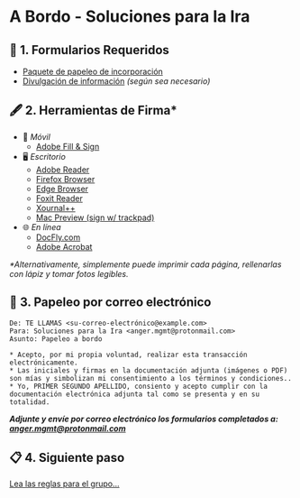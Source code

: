 A Bordo - Soluciones para la Ira
================================


📄 1. Formularios Requeridos
----------------------------

* [Paquete de papeleo de incorporación](https://github.com/AngerSolutions/angersolutions.github.io/raw/main/onboard/Onboarding-AngerSolutions.pdf)
* [Divulgación de información](https://github.com/AngerSolutions/angersolutions.github.io/raw/main/onboard/ROI-AngerSolutions.pdf) _(según sea necesario)_


🖋️ 2. Herramientas de Firma*
----------------------------

* 📱 _Móvil_
    - [Adobe Fill & Sign](https://www.adobe.com/acrobat/mobile/fill-sign-pdfs.html)
* 🖥️ _Escritorio_
    - [Adobe Reader](https://get.adobe.com/reader)
    - [Firefox Browser](https://www.mozilla.org/en-US/firefox/new)
    - [Edge Browser](https://www.microsoft.com/edge)
    - [Foxit Reader](https://www.foxitsoftware.com/pdf-reader)
    - [Xournal++](https://xournalpp.github.io/)
    - [Mac Preview (sign w/ trackpad)](https://support.apple.com/guide/preview/welcome/mac)
* 🌐 _En línea_
    - [DocFly.com](https://www.docfly.com/sign-pdf)
    - [Adobe Acrobat](https://www.adobe.com/acrobat/online/sign-pdf.html)

_*Alternativamente, simplemente puede imprimir cada página, rellenarlas con lápiz y tomar fotos legibles._


📨 3. Papeleo por correo electrónico
------------------------------------

    De: TE LLAMAS <su-correo-electrónico@example.com>
    Para: Soluciones para la Ira <anger.mgmt@protonmail.com>
    Asunto: Papeleo a bordo

    * Acepto, por mi propia voluntad, realizar esta transacción electrónicamente.
    * Las iniciales y firmas en la documentación adjunta (imágenes o PDF) son mías y simbolizan mi consentimiento a los términos y condiciones..
    * Yo, PRIMER SEGUNDO APELLIDO, consiento y acepto cumplir con la documentación electrónica adjunta tal como se presenta y en su totalidad.


_**Adjunte y envíe por correo electrónico los formularios completados a: <anger.mgmt@protonmail.com>**_


📋 4. Siguiente paso
--------------------

[Lea las reglas para el grupo...](https://angersolutions.github.io/rules/index.es.html)
